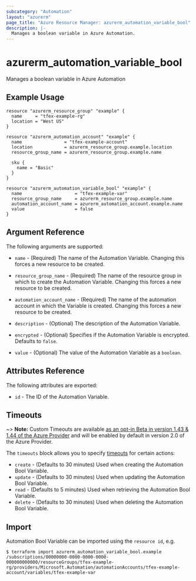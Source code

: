 ```yaml
---
subcategory: "Automation"
layout: "azurerm"
page_title: "Azure Resource Manager: azurerm_automation_variable_bool"
description: |-
  Manages a boolean variable in Azure Automation.
---
```


# azurerm_automation_variable_bool

Manages a boolean variable in Azure Automation


## Example Usage

```hcl
resource "azurerm_resource_group" "example" {
  name     = "tfex-example-rg"
  location = "West US"
}

resource "azurerm_automation_account" "example" {
  name                = "tfex-example-account"
  location            = azurerm_resource_group.example.location
  resource_group_name = azurerm_resource_group.example.name

  sku {
    name = "Basic"
  }
}

resource "azurerm_automation_variable_bool" "example" {
  name                    = "tfex-example-var"
  resource_group_name     = azurerm_resource_group.example.name
  automation_account_name = azurerm_automation_account.example.name
  value                   = false
}
```

## Argument Reference

The following arguments are supported:

* `name` - (Required) The name of the Automation Variable. Changing this forces a new resource to be created.

* `resource_group_name` - (Required) The name of the resource group in which to create the Automation Variable. Changing this forces a new resource to be created.

* `automation_account_name` - (Required) The name of the automation account in which the Variable is created. Changing this forces a new resource to be created.

* `description` - (Optional) The description of the Automation Variable.

* `encrypted` - (Optional) Specifies if the Automation Variable is encrypted. Defaults to `false`.

* `value` - (Optional) The value of the Automation Variable as a `boolean`.

## Attributes Reference

The following attributes are exported:

* `id` - The ID of the Automation Variable.

## Timeouts

~> **Note:** Custom Timeouts are available [as an opt-in Beta in version 1.43 & 1.44 of the Azure Provider](/docs/providers/azurerm/guides/2.0-beta.html) and will be enabled by default in version 2.0 of the Azure Provider.

The `timeouts` block allows you to specify [timeouts](https://www.terraform.io/docs/configuration/resources.html#timeouts) for certain actions:

* `create` - (Defaults to 30 minutes) Used when creating the Automation Bool Variable.
* `update` - (Defaults to 30 minutes) Used when updating the Automation Bool Variable.
* `read` - (Defaults to 5 minutes) Used when retrieving the Automation Bool Variable.
* `delete` - (Defaults to 30 minutes) Used when deleting the Automation Bool Variable.

## Import

Automation Bool Variable can be imported using the `resource id`, e.g.

```shell
$ terraform import azurerm_automation_variable_bool.example /subscriptions/00000000-0000-0000-0000-000000000000/resourceGroups/tfex-example-rg/providers/Microsoft.Automation/automationAccounts/tfex-example-account/variables/tfex-example-var
```
